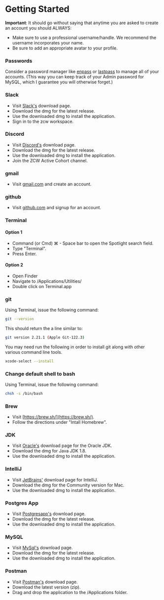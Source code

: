 # Getting Started


**Important**: It should go without saying that anytime you are asked to create an account you should ALWAYS:
* Make sure to use a professional username/handle. We recommend the username incorporates your name. 
* Be sure to add an appropriate avatar to your profile. 


### Passwords

Consider a password manager like [enpass](https://www.enpass.io/) or [lastpass](https://lastpass.com/) to manage all of your accounts. (This way you can keep track of your Admin password for MySQL, which I guarantee you will otherwise forget.)


### Slack

* Visit [Slack's](https://slack.com/downloads/mac) download page.
* Download the dmg for the latest release.
* Use the downloaded dmg to install the application.
* Sign in to the zcw workspace.


### Discord

* Visit [Discord's](https://discord.com/new/download) download page.
* Download the dmg for the latest release.
* Use the downloaded dmg to install the application.
* Join the ZCW Active Cohort channel.


### gmail

* Visit [gmail.com](https://www.google.com/gmail/about/) and create an account.


### github

* Visit [github.com](https://github.com/) and signup for an account.  


### Terminal

#### Option 1
* Command (or Cmd) ⌘ - Space bar to open the Spotlight search field. 
* Type "Terminal". 
* Press Enter.

#### Option 2 

* Open Finder
* Navigate to /Applications/Utilities/
* Double click on Terminal.app


### git

Using Terminal, issue the following command:
```bash
git --version
```

This should return the a line similar to:  
```bash
git version 2.21.1 (Apple Git-122.3)
```

You may need run the following in order to install git along with other various command line tools.
```bash
xcode-select --install
```


### Change default shell to bash

Using Terminal, issue the following command: 

```bash
chsh -s /bin/bash
```


### Brew

* Visit [https://brew.sh/](https://brew.sh/).
* Follow the directions under "Intall Homebrew".


### JDK 

* Visit [Oracle's](https://www.oracle.com/java/technologies/javase-downloads.html) download page for the Oracle JDK.
* Download the dmg for Java JDK 1.8.
* Use the downloaded dmg to install the application.


### IntelliJ

* Visit [JetBrains'](https://www.jetbrains.com/idea/download/#section=mac) download page for IntelliJ.
* Download the dmg for the Community version for Mac.
* Use the downloaded dmg to install the application.


### Postgres App

* Visit [Postgresapp's](https://postgresapp.com/downloads.html) download page.
* Download the dmg for the latest release.
* Use the downloaded dmg to install the application.

### MySQL

* Visit [MySql's](https://dev.mysql.com/downloads/mysql/) download page.
* Download the dmg for the latest release.
* Use the downloaded dmg to install the application.


### Postman

* Visit [Postman's](https://www.postman.com/downloads/) download page.
* Download the latest version (zip).
* Drag and drop the application to the /Applications folder.
